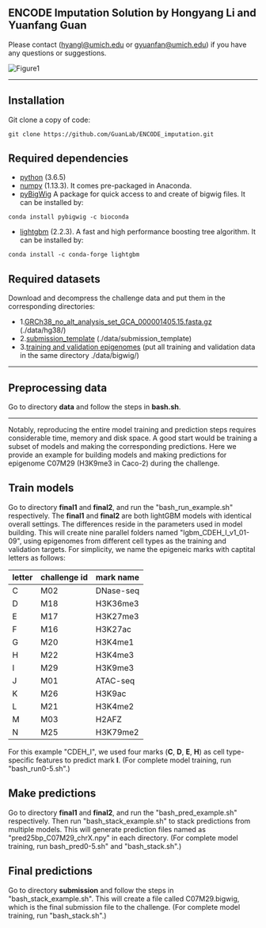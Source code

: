 ## ENCODE Imputation Solution by Hongyang Li and Yuanfang Guan

Please contact (hyangl@umich.edu or gyuanfan@umich.edu) if you have any questions or suggestions.

![Figure1](figure/fig1.png?raw=true "Title")

---

## Installation
Git clone a copy of code:
```
git clone https://github.com/GuanLab/ENCODE_imputation.git
```
## Required dependencies

* [python](https://www.python.org) (3.6.5)
* [numpy](http://www.numpy.org/) (1.13.3). It comes pre-packaged in Anaconda.
* [pyBigWig](https://github.com/deeptools/pyBigWig) A package for quick access to and create of bigwig files. It can be installed by:
```
conda install pybigwig -c bioconda
```
* [lightgbm](https://github.com/microsoft/LightGBM) (2.2.3). A fast and high performance boosting tree algorithm. It can be installed by:
```
conda install -c conda-forge lightgbm
```

## Required datasets
Download and decompress the challenge data and put them in the corresponding directories:
* 1.[GRCh38_no_alt_analysis_set_GCA_000001405.15.fasta.gz](https://www.synapse.org/#!Synapse:syn18143949) (./data/hg38/)
* 2.[submission_template](https://www.synapse.org/#!Synapse:syn18145317) (./data/submission_template)
* 3.[training and validation epigenomes](https://www.synapse.org/#!Synapse:syn18143300) (put all training and validation data in the same directory ./data/bigwig/) 

---

## Preprocessing data
Go to directory **data** and follow the steps in **bash.sh**.

---

Notably, reproducing the entire model training and prediction steps requires considerable time, memory and disk space. A good start would be training a subset of models and making the corresponding predictions. Here we provide an example for building models and making predictions for epigenome C07M29 (H3K9me3 in Caco-2) during the challenge.

## Train models
Go to directory **final1** and **final2**, and run the "bash_run_example.sh" respectively. The **final1** and **final2** are both lightGBM models with identical overall settings. The differences reside in the parameters used in model building. This will create nine parallel folders named "lgbm_CDEH_I_v1_01-09", using epigenomes from different cell types as the training and validation targets. For simplicity, we name the epigeneic marks with captital letters as follows:

| letter | challenge id | mark name |
| ------ | ------------ | --------- |
| C      | M02          | DNase-seq |
| D      | M18          | H3K36me3  |
| E      | M17          | H3K27me3  |
| F      | M16          | H3K27ac   |
| G      | M20          | H3K4me1   |
| H      | M22          | H3K4me3   |
| I      | M29          | H3K9me3   |
| J      | M01          | ATAC-seq  |
| K      | M26          | H3K9ac    |
| L      | M21          | H3K4me2   |
| M      | M03          | H2AFZ     |
| N      | M25          | H3K79me2  |

For this example "CDEH_I", we used four marks (**C**, **D**, **E**, **H**) as cell type-specific features to predict mark **I**. (For complete model training, run "bash_run0-5.sh".)

## Make predictions
Go to directory **final1** and **final2**, and run the "bash_pred_example.sh" respectively. Then run "bash_stack_example.sh" to stack predictions from multiple models. This will generate prediction files named as "pred25bp_C07M29_chrX.npy" in each directory. (For complete model training, run bash_pred0-5.sh" and "bash_stack.sh".)

## Final predictions
Go to directory **submission** and follow the steps in "bash_stack_example.sh". This will create a file called C07M29.bigwig, which is the final submission file to the challenge. (For complete model training, run "bash_stack.sh".)






